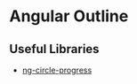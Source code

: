 # Angular Outline
## Useful Libraries 
* [ng-circle-progress](https://bootsoon.github.io/ng-circle-progress/)